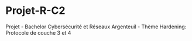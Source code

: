 # Projet-R-C2
Projet - Bachelor Cybersécurité et Réseaux Argenteuil - Thème Hardening: Protocole de couche 3 et 4

